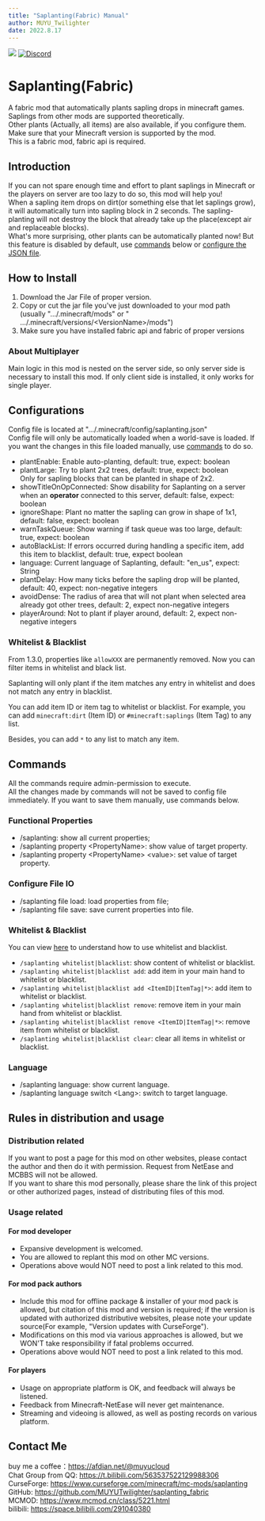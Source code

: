 ```yaml
---
title: "Saplanting(Fabric) Manual"
author: MUYU_Twilighter
date: 2022.8.17
---
```


[![](http://cf.way2muchnoise.eu/full_saplanting_downloads.svg)](https://www.curseforge.com/minecraft/mc-mods/saplanting) [![Discord](https://img.shields.io/discord/966726130105217094)](https://discord.gg/JunKeKCJAY)

# Saplanting(Fabric)

A fabric mod that automatically plants sapling drops in minecraft games.  
Saplings from other mods are supported theoretically.  
Other plants (Actually, all items) are also available, if you configure them.  
Make sure that your Minecraft version is supported by the mod.  
This is a fabric mod, fabric api is required.

## Introduction

If you can not spare enough time and effort to plant saplings in Minecraft or the players on server are too lazy to do
so, this mod will help you!  
When a sapling item drops on dirt(or something else that let saplings grow), it will automatically turn into sapling
block in 2 seconds. The sapling-planting will not destroy the block that already take up the place(except air and
replaceable blocks).  
What's more surprising, other plants can be automatically planted now! But this feature is disabled by default,
use [commands](#Commands) below or [configure the JSON file](#Configurations).

## How to Install

1. Download the Jar File of proper version.
2. Copy or cut the jar file you've just downloaded to your mod path (usually ".../.minecraft/mods" or "
   .../.minecraft/versions/\<VersionName\>/mods")
3. Make sure you have installed fabric api and fabric of proper versions

### About Multiplayer

Main logic in this mod is nested on the server side, so only server side is necessary to install this mod.
If only client side is installed, it only works for single player.

## Configurations

Config file is located at ".../.minecraft/config/saplanting.json"  
Config file will only be automatically loaded when a world-save is loaded. If you want the changes in this file loaded
manually, use [commands](#Commands) to do so.

- plantEnable: Enable auto-planting, default: true, expect: boolean
- plantLarge: Try to plant 2x2 trees, default: true, expect: boolean  
  Only for sapling blocks that can be planted in shape of 2x2.
- showTitleOnOpConnected: Show disability for Saplanting on a server when an **operator** connected to this server,
  default: false, expect: boolean
- ignoreShape: Plant no matter the sapling can grow in shape of 1x1, default: false, expect: boolean
- warnTaskQueue: Show warning if task queue was too large, default: true, expect: boolean
- autoBlackList: If errors occurred during handling a specific item, add this item to blacklist, default: true, expect
  boolean
- language: Current language of Saplanting, default: "en_us", expect: String
- plantDelay: How many ticks before the sapling drop will be planted, default: 40, expect: non-negative integers
- avoidDense: The radius of area that will not plant when selected area already got other trees, default: 2, expect
  non-negative integers
- playerAround: Not to plant if player around, default: 2, expect non-negative integers

### Whitelist & Blacklist

From 1.3.0, properties like `allowXXX` are permanently removed. Now you can filter items in whitelist and black list.

Saplanting will only plant if the item matches any entry in whitelist and does not match any entry in blacklist.

You can add item ID or item tag to whitelist or blacklist.
For example, you can add `minecraft:dirt` (Item ID) or `#minecraft:saplings` (Item Tag) to any list.

Besides, you can add `*` to any list to match any item.

## Commands

All the commands require admin-permission to execute.  
All the changes made by commands will not be saved to config file immediately. If you want to save them manually, use
commands below.

### Functional Properties

- /saplanting: show all current properties;
- /saplanting property \<PropertyName\>: show value of target property.
- /saplanting property \<PropertyName\> \<value\>: set value of target property.

### Configure File IO

- /saplanting file load: load properties from file;
- /saplanting file save: save current properties into file.

### Whitelist & Blacklist

You can view [here](#whitelist--blacklist) to understand how to use whitelist and blacklist.

- `/saplanting whitelist|blacklist`: show content of whitelist or blacklist.
- `/saplanting whitelist|blacklist add`: add item in your main hand to whitelist or blacklist.
- `/saplanting whitelist|blacklist add <ItemID|ItemTag|*>`: add item to whitelist or blacklist.
- `/saplanting whitelist|blacklist remove`: remove item in your main hand from whitelist or blacklist.
- `/saplanting whitelist|blacklist remove <ItemID|ItemTag|*>`: remove item from whitelist or blacklist.
- `/saplanting whitelist|blacklist clear`: clear all items in whitelist or blacklist.

### Language

- /saplanting language: show current language.
- /saplanting language switch \<Lang>: switch to target language.

## Rules in distribution and usage

### Distribution related

If you want to post a page for this mod on other websites, please contact the author and then do it with permission.
Request from NetEase and MCBBS will not be allowed.  
If you want to share this mod personally, please share the link of this project or other authorized pages, instead of
distributing files of this mod.

### Usage related

#### For mod developer

- Expansive development is welcomed.
- You are allowed to replant this mod on other MC versions.
- Operations above would NOT need to post a link related to this mod.

#### For mod pack authors

- Include this mod for offline package & installer of your mod pack is allowed, but citation of this mod and version is
  required; if the version is updated with authorized distributive websites, please note your update source(For
  example, "Version updates with CurseForge").
- Modifications on this mod via various approaches is allowed, but we WON'T take responsibility if fatal problems
  occurred.
- Operations above would NOT need to post a link related to this mod.

#### For players

- Usage on appropriate platform is OK, and feedback will always be listened.
- Feedback from Minecraft-NetEase will never get maintenance.
- Streaming and videoing is allowed, as well as posting records on various platform.

## Contact Me

buy me a coffee：https://afdian.net/@muyucloud  
Chat Group from QQ: https://t.bilibili.com/563537522129988306  
CurseForge: https://www.curseforge.com/minecraft/mc-mods/saplanting  
GitHub: https://github.com/MUYUTwilighter/saplanting_fabric  
MCMOD: https://www.mcmod.cn/class/5221.html  
bilibili: https://space.bilibili.com/291040380